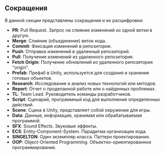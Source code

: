 ## Сокращения

В данной секции представлены сокращения и их расшифровки:

- **PR**: Pull Request. Запрос на слияние изменений из одной ветки в другую.
- **Merge**: Слияние (объединение) веток кода.
- **Commit**: Фиксация изменений в репозитории.
- **Push**: Отправка изменений в удаленный репозиторий.
- **Pull**: Получение изменений из удаленного репозитория.
- **Fetch Origin**: Получение обновлений из удаленного репозитория "origin".
- **Prefab**: Префаб в Unity, используется для создания и хранения готовых объектов.
- **Research**: Исследование и анализ новых технологий или методов.
- **Report**: Отчет о проделанной работе или о найденных проблемах.
- **TL**: Team Lead. Руководитель команды разработчиков.
- **Script**: Сценарий, программный код для выполнения определенных действий.
- **Scene**: Сцена в Unity, представляет собой окружение для игры.
- **Data**: Данные, информация, хранимая или обрабатываемая программой.
- **SFX**: Sound Effects. Звуковые эффекты.
- **ECS**: Entity-Component-System. Парадигма организации кода.
- **SINGELTON**: Один экземпляр класса. Паттерн проектирования.
- **OOP**: Object-Oriented Programming. Объектно-ориентированное программирование.

